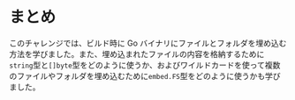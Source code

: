 # まとめ

このチャレンジでは、ビルド時に Go バイナリにファイルとフォルダを埋め込む方法を学びました。また、埋め込まれたファイルの内容を格納するために`string`型と`[]byte`型をどのように使うか、およびワイルドカードを使って複数のファイルやフォルダを埋め込むために`embed.FS`型をどのように使うかも学びました。
